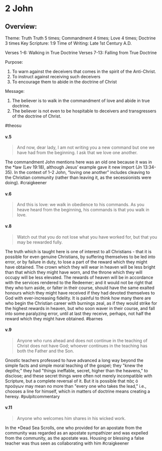# 2 John

## Overview:
Theme: Truth
Truth 5 times; Commandment 4 times; Love 4 times; Doctrine 3 times
Key Scripture: 1:9
Time of Writing: Late 1st Century A.D.

Verses 1-6: Walking in True Doctrine
Verses 7-13: Falling from True Doctrine

Purpose:
1. To warn against the deceivers that comes in the spirit of the Anti-Christ.
2. To instruct against receiving such deceivers
3. To encourage them to abide in the doctrine of Christ

Message:
1. The believer is to walk in the commandment of love and abide in true doctrine.
2. The believer is not even to be hospitable to deceivers and transgressers of the doctrine of Christ.

#theosu 

#### v.5
>And now, dear lady, I am not writing you a new command but one we have had from the beginning. I ask that we love one another.

The commandment John mentions here was an old one because it was in the \*law (Lev 19:18), although Jesus’ example gave it new import (Jn 13:34-35). In the context of 1–2 John, “loving one another” includes cleaving to the Christian community (rather than leaving it, as the secessionists were doing).
#craigkeener 

#### v.6
>And this is love: we walk in obedience to his commands. As you heave heard from the beginning, his commands is that you walk in love.

#### v.8
>Watch out that you do not lose what you have worked for, but that you may be rewarded fully.

The truth which is taught here is one of interest to all Christians - that it is possible for even genuine Christians, by suffering themselves to be led into error, or by failure in duty, to lose a part of the reward which they might have obtained. The crown which they will wear in heaven will be less bright than that which they might have worn, and the throne which they will occupy will be less elevated. The rewards of heaven will be in accordance with the services rendered to the Redeemer; and it would not be right that they who turn aside, or falter in their course, should have the same exalted honours which they might have received if they had devoted themselves to God with ever-increasing fidelity. It is painful to think how many there are who begin the Christian career with burnings zeal, as if they would strike for the highest rewards in heaven, but who soon waver in their course, and fall into some paralyzing error, until at last they receive, perhaps, not half the reward which they might have obtained.
#barnes 

#### v.9
>Anyone who runs ahead and does not continue in the teaching of Christ does not have God; whoever continues in the teaching has both the Father and the Son.

Gnostic teachers professed to have advanced a long way beyond the simple facts and simple moral teaching of the gospel; they "knew the depths;" they had "things ineffable, secret, higher than the heavens," to disclose; and these secret things were often not merely incompatible with Scripture, but a complete reversal of it. But it is possible that πᾶς ὁ προάγων may mean no more than "every one who takes the lead," i.e., chooses a line for himself, which in matters of doctrine means creating a heresy.
#pulpitcommentary 

#### v.11
>Anyone who welcomes him shares in his wicked work.

In the \*Dead Sea Scrolls, one who provided for an apostate from the community was regarded as an apostate sympathizer and was expelled from the community, as the apostate was. Housing or blessing a false teacher was thus seen as collaborating with him
#craigkeener 

